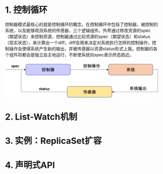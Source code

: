 # 1. 控制循环

控制器模式最核心的就是控制循环的概念。在控制循环中包括了控制器，被控制的系统，以及能够观测系统的传感器，三个逻辑组件。外界通过修改资源的spec（期望状态）来控制资源，控制器通过比较资源的spec（期望状态）和status（现实状态），来计算出一个diff，diff会用来决定对系统执行怎样的控制操作，控制操作会使得系统产生新的输出，并被传感器以资源status形式上报。控制器的各个组件将都会是独立自主地运行，不断使系统向spec表示终态趋近。

![控制循环](https://github.com/OucMan/MY-K8S-ROAD/blob/main/pic/%E6%8E%A7%E5%88%B6%E5%BE%AA%E7%8E%AF.png)


# 2. List-Watch机制


# 3. 实例：ReplicaSet扩容


# 4. 声明式API

